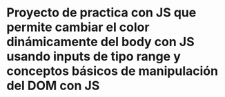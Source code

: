 # Proyecto de practica con JS que permite cambiar el color dinámicamente del body con JS usando inputs de tipo range y conceptos básicos de manipulación del DOM con JS
